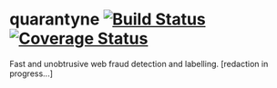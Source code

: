 # quarantyne [![Build Status](https://travis-ci.org/quarantyne/quarantyne.svg?branch=master)](https://travis-ci.org/quarantyne/quarantyne) [![Coverage Status](https://coveralls.io/repos/github/quarantyne/quarantyne/badge.svg?branch=master)](https://coveralls.io/github/quarantyne/quarantyne?branch=master)
Fast and unobtrusive web fraud detection and labelling.
[redaction in progress...]
